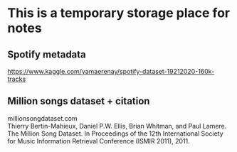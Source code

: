 # This is a temporary storage place for notes

## Spotify metadata
https://www.kaggle.com/yamaerenay/spotify-dataset-19212020-160k-tracks

## Million songs dataset + citation
millionsongdataset.com  
Thierry Bertin-Mahieux, Daniel P.W. Ellis, Brian Whitman, and Paul Lamere.
The Million Song Dataset. In Proceedings of the 12th International Society
for Music Information Retrieval Conference (ISMIR 2011), 2011.